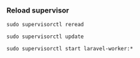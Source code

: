 ### Reload supervisor

```
sudo supervisorctl reread

sudo supervisorctl update

sudo supervisorctl start laravel-worker:*
```